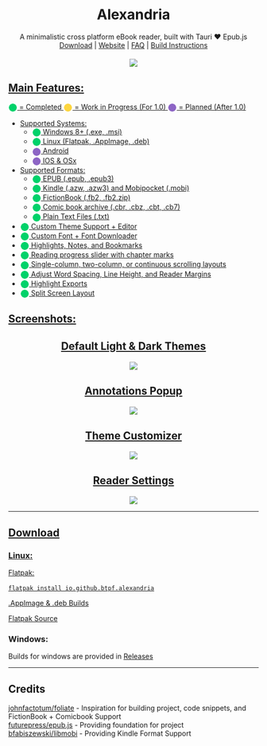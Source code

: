 <h1 align="center">Alexandria</h1>
<div align="center">A minimalistic cross platform eBook reader, built with Tauri ❤️ Epub.js</div>
<div align="center"><a href="/#Download">Download</a> | <a href="/">Website</a> |  <a href="/docs/FAQ.md">FAQ</a> |  <a href="/docs/Build%20Instructions.md">Build Instructions</a></div>
<br>

<div align="center"><a href="/"> <img align="center" src="https://github.com/btpf/Alexandria/assets/61168382/6ff644fa-b4bf-4a8b-bc85-c1f44c21b2a3"> </div>


## Main Features:

<img height="18px" width="18px" align="center" src="https://github.com/microsoft/fluentui-emoji/blob/main/assets/Green circle/Flat/green_circle_flat.svg"> = Completed
<img height="18px" width="18px" align="center" src="https://github.com/microsoft/fluentui-emoji/blob/main/assets/Yellow circle/Flat/yellow_circle_flat.svg">  = Work in Progress (For 1.0)
<img height="18px" width="18px" align="center" src="https://github.com/microsoft/fluentui-emoji/blob/main/assets/Purple circle/Flat/purple_circle_flat.svg">  = Planned (After 1.0)

- Supported Systems:
  - <img height="18px" width="18px" align="center" src="https://github.com/microsoft/fluentui-emoji/blob/main/assets/Green circle/Flat/green_circle_flat.svg"> Windows 8+ (.exe, .msi)
  - <img height="18px" width="18px" align="center" src="https://github.com/microsoft/fluentui-emoji/blob/main/assets/Green circle/Flat/green_circle_flat.svg">  Linux (Flatpak, .AppImage, .deb)
  - <img height="18px" width="18px" align="center" src="https://github.com/microsoft/fluentui-emoji/blob/main/assets/Purple circle/Flat/purple_circle_flat.svg">  Android
  - <img height="18px" width="18px" align="center" src="https://github.com/microsoft/fluentui-emoji/blob/main/assets/Purple circle/Flat/purple_circle_flat.svg">  IOS & OSx
- Supported Formats:
  - <img height="18px" width="18px" align="center" src="https://github.com/microsoft/fluentui-emoji/blob/main/assets/Green circle/Flat/green_circle_flat.svg"> EPUB (.epub, .epub3)
  - <img height="18px" width="18px" align="center" src="https://github.com/microsoft/fluentui-emoji/blob/main/assets/Green circle/Flat/green_circle_flat.svg">  Kindle (.azw, .azw3) and Mobipocket (.mobi)
  - <img height="18px" width="18px" align="center" src="https://github.com/microsoft/fluentui-emoji/blob/main/assets/Green circle/Flat/green_circle_flat.svg">  FictionBook (.fb2, .fb2.zip)
  - <img height="18px" width="18px" align="center" src="https://github.com/microsoft/fluentui-emoji/blob/main/assets/Green circle/Flat/green_circle_flat.svg">  Comic book archive (.cbr, .cbz, .cbt, .cb7)
  - <img height="18px" width="18px" align="center" src="https://github.com/microsoft/fluentui-emoji/blob/main/assets/Green circle/Flat/green_circle_flat.svg">  Plain Text Files (.txt)
- <img height="18px" width="18px" align="center" src="https://github.com/microsoft/fluentui-emoji/blob/main/assets/Green circle/Flat/green_circle_flat.svg"> Custom Theme Support + Editor
- <img height="18px" width="18px" align="center" src="https://github.com/microsoft/fluentui-emoji/blob/main/assets/Green circle/Flat/green_circle_flat.svg"> Custom Font + Font Downloader
- <img height="18px" width="18px" align="center" src="https://github.com/microsoft/fluentui-emoji/blob/main/assets/Green circle/Flat/green_circle_flat.svg"> Highlights, Notes, and Bookmarks
- <img height="18px" width="18px" align="center" src="https://github.com/microsoft/fluentui-emoji/blob/main/assets/Green circle/Flat/green_circle_flat.svg"> Reading progress slider with chapter marks
- <img height="18px" width="18px" align="center" src="https://github.com/microsoft/fluentui-emoji/blob/main/assets/Green circle/Flat/green_circle_flat.svg"> Single-column, two-column, or continuous scrolling layouts
- <img height="18px" width="18px" align="center" src="https://github.com/microsoft/fluentui-emoji/blob/main/assets/Green circle/Flat/green_circle_flat.svg"> Adjust Word Spacing, Line Height, and Reader Margins
- <img height="18px" width="18px" align="center" src="https://github.com/microsoft/fluentui-emoji/blob/main/assets/Green circle/Flat/green_circle_flat.svg">  Highlight Exports
- <img height="18px" width="18px" align="center" src="https://github.com/microsoft/fluentui-emoji/blob/main/assets/Green circle/Flat/green_circle_flat.svg">  Split Screen Layout
## Screenshots:
<h2 align="center">Default Light & Dark Themes</h2>
<div align="center"><a href="/"> <img align="center" src="https://github.com/btpf/Alexandria/assets/61168382/46fa4d93-8365-44bd-afd0-eb4bbbdba878"> </div>

  
<h2 align="center">Annotations Popup</h2>
<div align="center"><a href="/"> <img align="center" src="https://github.com/btpf/Alexandria/assets/61168382/a456dfff-0849-4de1-aac4-cface9b032e3"> </div>

<h2 align="center">Theme Customizer</h2>
<div align="center"><a href="/"> <img align="center" src="https://github.com/btpf/Alexandria/assets/61168382/22e5d80d-b0e2-4098-bf79-738bc1d9a2de"> </div>

<h2 align="center">Reader Settings</h2>
<div align="center"><a href="/"> <img align="center" src="https://github.com/btpf/Alexandria/assets/61168382/f2ce3aba-0785-472a-965e-0e2d59a36140"> </div>

---

## Download

### Linux:
Flatpak:
```
flatpak install io.github.btpf.alexandria
```
<a href="https://github.com/btpf/Alexandria/releases">.AppImage & .deb Builds</a>

[Flatpak Source](https://github.com/flathub/io.github.btpf.alexandria)
### Windows:

Builds for windows are provided in <a href="https://github.com/btpf/Alexandria/releases">Releases</a>

---

## Credits
[johnfactotum/foliate](https://github.com/johnfactotum/foliate) - Inspiration for building project, code snippets, and FictionBook + Comicbook Support  
[futurepress/epub.js](https://github.com/futurepress/epub.js) - Providing foundation for project  
[bfabiszewski/libmobi](https://github.com/bfabiszewski/libmobi) - Providing Kindle Format Support  
